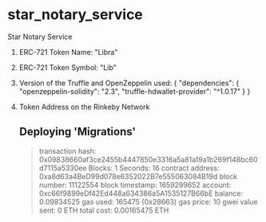 # star_notary_service
Star Notary Service

1) ERC-721 Token Name: "Libra"
2) ERC-721 Token Symbol: "Lib"
3) Version of the Truffle and OpenZeppelin used:
{
  "dependencies": {
    "openzeppelin-solidity": "2.3",
    "truffle-hdwallet-provider": "^1.0.17"
  }
}

4) Token Address on the Rinkeby Network


   Deploying 'Migrations'
   ----------------------
   > transaction hash:    0x09838660af3ce2455b4447850e3316a5a81a19a1b269f148bc60d7115a5330ee
   > Blocks: 1            Seconds: 16
   > contract address:    0xa8d63a4BeD99d078e6352022B7e555063084B19d
   > block number:        11122554
   > block timestamp:     1659299652
   > account:             0xc66f9899eDf42Ed448a634386a5A1535127B66bE
   > balance:             0.09834525
   > gas used:            165475 (0x28663)
   > gas price:           10 gwei
   > value sent:          0 ETH
   > total cost:          0.00165475 ETH
 
